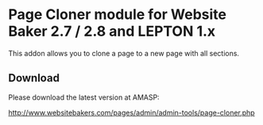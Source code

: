 # Page Cloner module for Website Baker 2.7 / 2.8 and LEPTON 1.x

This addon allows you to clone a page to a new page with all sections.

## Download

Please download the latest version at AMASP:

http://www.websitebakers.com/pages/admin/admin-tools/page-cloner.php

